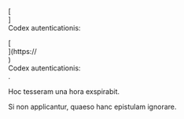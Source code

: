 [<br host>]<br action>Codex autenticationis:<br code>

[<br host>](https://<br host>)<br action>Codex autenticationis:<br code>.

Hoc tesseram una hora exspirabit.

Si non applicantur, quaeso hanc epistulam ignorare.